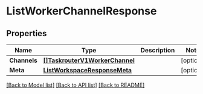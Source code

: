 # ListWorkerChannelResponse

## Properties

Name | Type | Description | Notes
------------ | ------------- | ------------- | -------------
**Channels** | [**[]TaskrouterV1WorkerChannel**](TaskrouterV1WorkerChannel.md) |  |[optional] 
**Meta** | [**ListWorkspaceResponseMeta**](ListWorkspaceResponseMeta.md) |  |[optional] 

[[Back to Model list]](../README.md#documentation-for-models) [[Back to API list]](../README.md#documentation-for-api-endpoints) [[Back to README]](../README.md)


